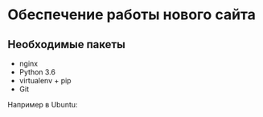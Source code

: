 Обеспечение работы нового сайта
===============================

## Необходимые пакеты
* nginx
* Python 3.6
* virtualenv + pip
* Git

Например в Ubuntu: